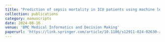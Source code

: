 ```yaml
---
title: "Prediction of sepsis mortality in ICU patients using machine learning methods"
collection: publications
category: manuscripts
date: 2024-08-16
venue: 'BMC Medical Informatics and Decision Making'
paperurl: 'https://link.springer.com/article/10.1186/s12911-024-02630-z'
---
```

